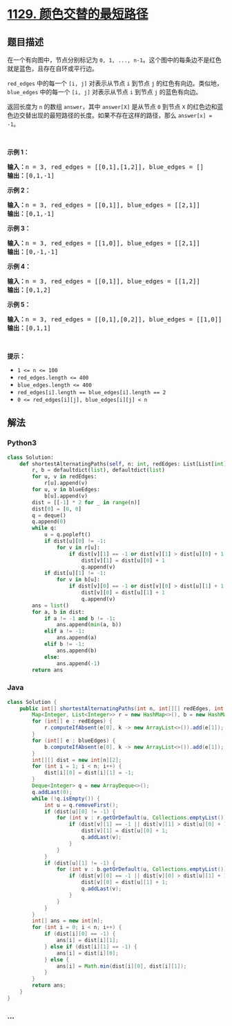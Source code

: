 # [1129. 颜色交替的最短路径](https://leetcode-cn.com/problems/shortest-path-with-alternating-colors)



## 题目描述

<!-- 这里写题目描述 -->

<p>在一个有向图中，节点分别标记为&nbsp;<code>0, 1, ..., n-1</code>。这个图中的每条边不是红色就是蓝色，且存在自环或平行边。</p>

<p><code>red_edges</code>&nbsp;中的每一个&nbsp;<code>[i, j]</code>&nbsp;对表示从节点 <code>i</code> 到节点 <code>j</code> 的红色有向边。类似地，<code>blue_edges</code>&nbsp;中的每一个&nbsp;<code>[i, j]</code>&nbsp;对表示从节点 <code>i</code> 到节点 <code>j</code> 的蓝色有向边。</p>

<p>返回长度为 <code>n</code> 的数组&nbsp;<code>answer</code>，其中&nbsp;<code>answer[X]</code>&nbsp;是从节点&nbsp;<code>0</code>&nbsp;到节点&nbsp;<code>X</code>&nbsp;的红色边和蓝色边交替出现的最短路径的长度。如果不存在这样的路径，那么 <code>answer[x] = -1</code>。</p>

<p>&nbsp;</p>

<p><strong>示例 1：</strong></p>

<pre><strong>输入：</strong>n = 3, red_edges = [[0,1],[1,2]], blue_edges = []
<strong>输出：</strong>[0,1,-1]
</pre>

<p><strong>示例 2：</strong></p>

<pre><strong>输入：</strong>n = 3, red_edges = [[0,1]], blue_edges = [[2,1]]
<strong>输出：</strong>[0,1,-1]
</pre>

<p><strong>示例 3：</strong></p>

<pre><strong>输入：</strong>n = 3, red_edges = [[1,0]], blue_edges = [[2,1]]
<strong>输出：</strong>[0,-1,-1]
</pre>

<p><strong>示例 4：</strong></p>

<pre><strong>输入：</strong>n = 3, red_edges = [[0,1]], blue_edges = [[1,2]]
<strong>输出：</strong>[0,1,2]
</pre>

<p><strong>示例 5：</strong></p>

<pre><strong>输入：</strong>n = 3, red_edges = [[0,1],[0,2]], blue_edges = [[1,0]]
<strong>输出：</strong>[0,1,1]
</pre>

<p>&nbsp;</p>

<p><strong>提示：</strong></p>

<ul>
	<li><code>1 &lt;= n &lt;= 100</code></li>
	<li><code>red_edges.length &lt;= 400</code></li>
	<li><code>blue_edges.length &lt;= 400</code></li>
	<li><code>red_edges[i].length == blue_edges[i].length == 2</code></li>
	<li><code>0 &lt;= red_edges[i][j], blue_edges[i][j] &lt; n</code></li>
</ul>


## 解法

<!-- 这里可写通用的实现逻辑 -->

<!-- tabs:start -->

### **Python3**

<!-- 这里可写当前语言的特殊实现逻辑 -->

```python
class Solution:
    def shortestAlternatingPaths(self, n: int, redEdges: List[List[int]], blueEdges: List[List[int]]) -> List[int]:
        r, b = defaultdict(list), defaultdict(list)
        for u, v in redEdges:
            r[u].append(v)
        for u, v in blueEdges:
            b[u].append(v)
        dist = [[-1] * 2 for _ in range(n)]
        dist[0] = [0, 0]
        q = deque()
        q.append(0)
        while q:
            u = q.popleft()
            if dist[u][0] != -1:
                for v in r[u]:
                    if dist[v][1] == -1 or dist[v][1] > dist[u][0] + 1:
                        dist[v][1] = dist[u][0] + 1
                        q.append(v)
            if dist[u][1] != -1:
                for v in b[u]:
                    if dist[v][0] == -1 or dist[v][0] > dist[u][1] + 1:
                        dist[v][0] = dist[u][1] + 1
                        q.append(v)
        ans = list()
        for a, b in dist:
            if a != -1 and b != -1:
                ans.append(min(a, b))
            elif a != -1:
                ans.append(a)
            elif b != -1:
                ans.append(b)
            else:
                ans.append(-1)
        return ans
```

### **Java**

<!-- 这里可写当前语言的特殊实现逻辑 -->

```java
class Solution {
    public int[] shortestAlternatingPaths(int n, int[][] redEdges, int[][] blueEdges) {
        Map<Integer, List<Integer>> r = new HashMap<>(), b = new HashMap<>();
        for (int[] e : redEdges) {
            r.computeIfAbsent(e[0], k -> new ArrayList<>()).add(e[1]);
        }
        for (int[] e : blueEdges) {
            b.computeIfAbsent(e[0], k -> new ArrayList<>()).add(e[1]);
        }
        int[][] dist = new int[n][2];
        for (int i = 1; i < n; i++) {
            dist[i][0] = dist[i][1] = -1;
        }
        Deque<Integer> q = new ArrayDeque<>();
        q.addLast(0);
        while (!q.isEmpty()) {
            int u = q.removeFirst();
            if (dist[u][0] != -1) {
                for (int v : r.getOrDefault(u, Collections.emptyList())) {
                    if (dist[v][1] == -1 || dist[v][1] > dist[u][0] + 1) {
                        dist[v][1] = dist[u][0] + 1;
                        q.addLast(v);
                    }
                }
            }
            if (dist[u][1] != -1) {
                for (int v : b.getOrDefault(u, Collections.emptyList())) {
                    if (dist[v][0] == -1 || dist[v][0] > dist[u][1] + 1) {
                        dist[v][0] = dist[u][1] + 1;
                        q.addLast(v);
                    }
                }
            }
        }
        int[] ans = new int[n];
        for (int i = 0; i < n; i++) {
            if (dist[i][0] == -1) {
                ans[i] = dist[i][1];
            } else if (dist[i][1] == -1) {
                ans[i] = dist[i][0];
            } else {
                ans[i] = Math.min(dist[i][0], dist[i][1]);
            }
        }
        return ans;
    }
}
```

### **...**

```

```

<!-- tabs:end -->
